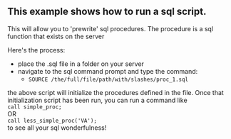 ## This example shows how to run a sql script.

This will allow you to 'prewrite' sql procedures. The procedure is a sql function that exists on the server

Here's the process:
* place the .sql file in a folder on your server
* navigate to the sql command prompt and type the command:
  * `SOURCE /the/full/file/path/with/slashes/proc_1.sql`

the above script will initialize the procedures defined in the file. Once that initialization script has been run,  you can run a command like<br>
`call simple_proc;`<br>
OR<br>
`call less_simple_proc('VA');`<br>
 to see all your sql wonderfulness!
